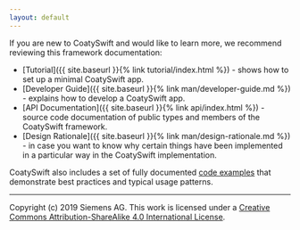 ```yaml
---
layout: default
---
```

If you are new to CoatySwift and would like to learn more, we
recommend reviewing this framework documentation:

* [Tutorial]({{ site.baseurl }}{% link tutorial/index.html %}) -
  shows how to set up a minimal CoatySwift app.
* [Developer Guide]({{ site.baseurl }}{% link man/developer-guide.md %}) -
  explains how to develop a CoatySwift app.
* [API Documentation]({{ site.baseurl }}{% link api/index.html %}) -
  source code documentation of public types and members of the CoatySwift framework.
* [Design Rationale]({{ site.baseurl }}{% link man/design-rationale.md %}) -
  in case you want to know why certain things have been implemented in a
  particular way in the CoatySwift implementation.

CoatySwift also includes a set of fully documented [code
examples](https://github.com/coatyio/coaty-examples) that demonstrate best
practices and typical usage patterns.

---
Copyright (c) 2019 Siemens AG. This work is licensed under a
[Creative Commons Attribution-ShareAlike 4.0 International License](http://creativecommons.org/licenses/by-sa/4.0/).